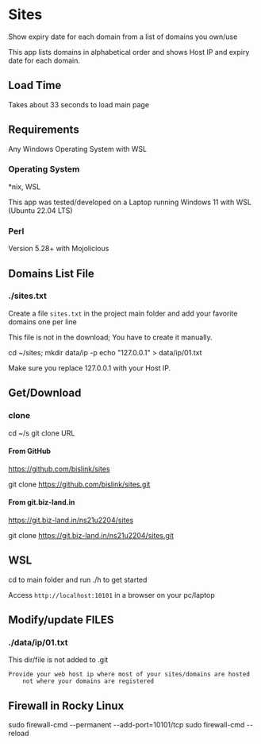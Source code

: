 # Sites

Show expiry date for each domain from a list of domains you own/use

This app 
    lists 
        domains in alphabetical order and 
    shows 
        Host IP and 
        expiry date 
for each domain.

## Load Time

Takes about 33 seconds to load main page

## Requirements 

Any Windows Operating System with WSL

### Operating System

*nix, WSL

This app was tested/developed on a Laptop running Windows 11 with WSL (Ubuntu 22.04 LTS)

### Perl

Version 5.28+ with Mojolicious

## Domains List File

### ./sites.txt

Create a file `sites.txt` in the project main folder and add your favorite domains one per line

This file is not in the download; You have to create it manually.

cd ~/sites;
mkdir data/ip -p
echo "127.0.0.1" > data/ip/01.txt

Make sure you replace 127.0.0.1 with your Host IP.

## Get/Download

### clone

cd ~/s
git clone URL

#### From GitHub

https://github.com/bislink/sites

git clone https://github.com/bislink/sites.git

#### From git.biz-land.in

https://git.biz-land.in/ns21u2204/sites

git clone https://git.biz-land.in/ns21u2204/sites.git

## WSL

cd to main folder and run ./h to get started

Access `http://localhost:10101` in a browser on your pc/laptop

## Modify/update FILES

### ./data/ip/01.txt

This dir/file is not added to .git
    
    Provide your web host ip where most of your sites/domains are hosted
        not where your domains are registered

## Firewall in Rocky Linux

sudo firewall-cmd --permanent --add-port=10101/tcp
sudo firewall-cmd --reload

